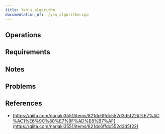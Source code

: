 ```yaml
---
title: Yen's algorithm
documentation_of: ./yen_algorithm.cpp
---
```


## Operations

## Requirements

## Notes

## Problems

## References

- [https://qiita.com/nariaki3551/items/821dc6ffdc552d3d5f22#%E7%AC%AC1%E6%9C%80%E7%9F%AD%E8%B7%AF](https://qiita.com/nariaki3551/items/821dc6ffdc552d3d5f22)
